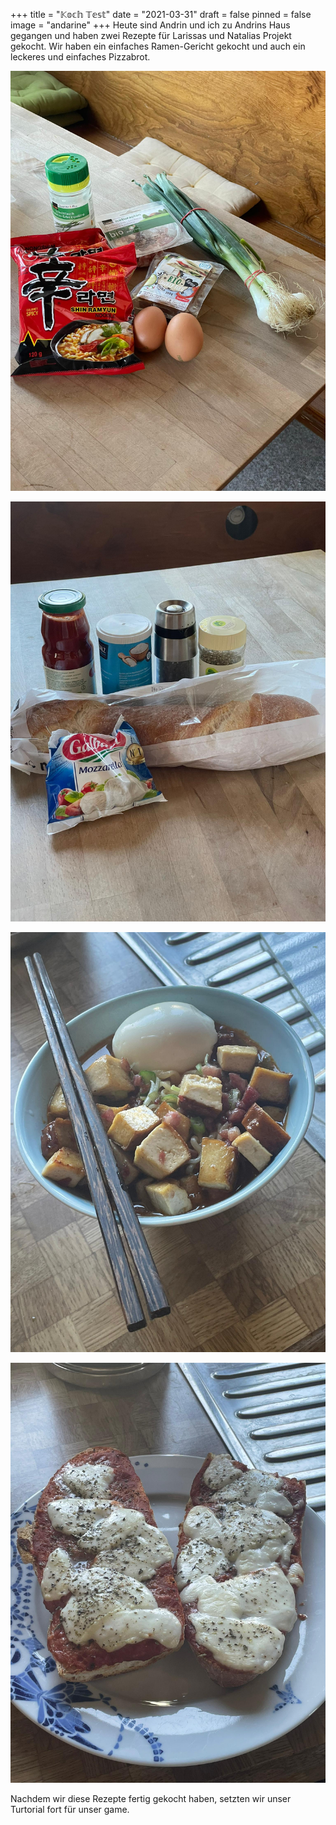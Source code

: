+++
title = "𝕂𝕠𝕔𝕙 𝕋𝕖𝕤𝕥"
date = "2021-03-31"
draft = false
pinned = false
image = "andarine"
+++
Heute sind Andrin und ich zu Andrins Haus gegangen und haben zwei Rezepte für Larissas und Natalias Projekt gekocht.  Wir haben ein einfaches Ramen-Gericht gekocht und auch ein leckeres und einfaches Pizzabrot. 

![](ramen.jfif "Hier sind die Produkte die wir für das Ramen Rezept gebraucht haben:")



![](pizza-brot.jfif "Hier sind die Produkte die wir für das Pizza-Brot Rezept gebraucht haben:")



![](ramen-endprodukt.jfif "Das Endprodukt:")

![](pizzabrot-endprodukt.jfif)

Nachdem wir diese Rezepte fertig gekocht haben, setzten wir unser Turtorial fort für unser game.
